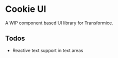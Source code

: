# Cookie UI

A WIP component based UI library for Transformice.

## Todos
- Reactive text support in text areas
